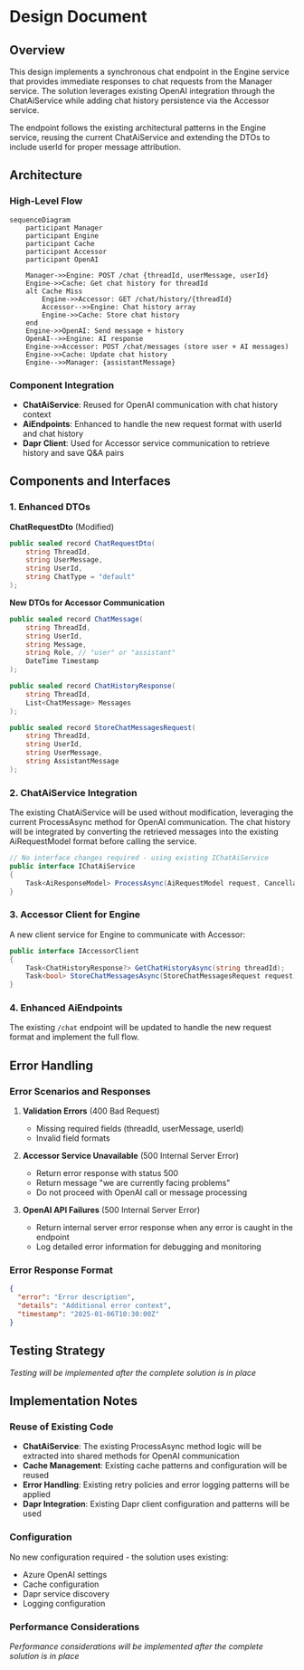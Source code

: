# Design Document

## Overview

This design implements a synchronous chat endpoint in the Engine service that provides immediate responses to chat requests from the Manager service. The solution leverages existing OpenAI integration through the ChatAiService while adding chat history persistence via the Accessor service.

The endpoint follows the existing architectural patterns in the Engine service, reusing the current ChatAiService and extending the DTOs to include userId for proper message attribution.

## Architecture

### High-Level Flow

```mermaid
sequenceDiagram
    participant Manager
    participant Engine
    participant Cache
    participant Accessor
    participant OpenAI

    Manager->>Engine: POST /chat {threadId, userMessage, userId}
    Engine->>Cache: Get chat history for threadId
    alt Cache Miss
        Engine->>Accessor: GET /chat/history/{threadId}
        Accessor-->>Engine: Chat history array
        Engine->>Cache: Store chat history
    end
    Engine->>OpenAI: Send message + history
    OpenAI-->>Engine: AI response
    Engine->>Accessor: POST /chat/messages (store user + AI messages)
    Engine->>Cache: Update chat history
    Engine-->>Manager: {assistantMessage}
```

### Component Integration

- **ChatAiService**: Reused for OpenAI communication with chat history context
- **AiEndpoints**: Enhanced to handle the new request format with userId and chat history
- **Dapr Client**: Used for Accessor service communication to retrieve history and save Q&A pairs

## Components and Interfaces

### 1. Enhanced DTOs

**ChatRequestDto** (Modified)
```csharp
public sealed record ChatRequestDto(
    string ThreadId,
    string UserMessage,
    string UserId,
    string ChatType = "default"
);
```

**New DTOs for Accessor Communication**
```csharp
public sealed record ChatMessage(
    string ThreadId,
    string UserId,
    string Message,
    string Role, // "user" or "assistant"
    DateTime Timestamp
);

public sealed record ChatHistoryResponse(
    string ThreadId,
    List<ChatMessage> Messages
);

public sealed record StoreChatMessagesRequest(
    string ThreadId,
    string UserId,
    string UserMessage,
    string AssistantMessage
);
```

### 2. ChatAiService Integration

The existing ChatAiService will be used without modification, leveraging the current ProcessAsync method for OpenAI communication. The chat history will be integrated by converting the retrieved messages into the existing AiRequestModel format before calling the service.
```csharp
// No interface changes required - using existing IChatAiService
public interface IChatAiService
{
    Task<AiResponseModel> ProcessAsync(AiRequestModel request, CancellationToken ct = default);
}
```

### 3. Accessor Client for Engine

A new client service for Engine to communicate with Accessor:

```csharp
public interface IAccessorClient
{
    Task<ChatHistoryResponse?> GetChatHistoryAsync(string threadId);
    Task<bool> StoreChatMessagesAsync(StoreChatMessagesRequest request);
}
```

### 4. Enhanced AiEndpoints

The existing `/chat` endpoint will be updated to handle the new request format and implement the full flow.


## Error Handling

### Error Scenarios and Responses

1. **Validation Errors** (400 Bad Request)
   - Missing required fields (threadId, userMessage, userId)
   - Invalid field formats

2. **Accessor Service Unavailable** (500 Internal Server Error)
   - Return error response with status 500
   - Return message "we are currently facing problems"
   - Do not proceed with OpenAI call or message processing

3. **OpenAI API Failures** (500 Internal Server Error)
   - Return internal server error response when any error is caught in the endpoint
   - Log detailed error information for debugging and monitoring

### Error Response Format

```json
{
  "error": "Error description",
  "details": "Additional error context",
  "timestamp": "2025-01-06T10:30:00Z"
}
```

## Testing Strategy

*Testing will be implemented after the complete solution is in place*
## Implementation Notes

### Reuse of Existing Code

- **ChatAiService**: The existing ProcessAsync method logic will be extracted into shared methods for OpenAI communication
- **Cache Management**: Existing cache patterns and configuration will be reused
- **Error Handling**: Existing retry policies and error logging patterns will be applied
- **Dapr Integration**: Existing Dapr client configuration and patterns will be used

### Configuration

No new configuration required - the solution uses existing:
- Azure OpenAI settings
- Cache configuration
- Dapr service discovery
- Logging configuration

### Performance Considerations

*Performance considerations will be implemented after the complete solution is in place*
